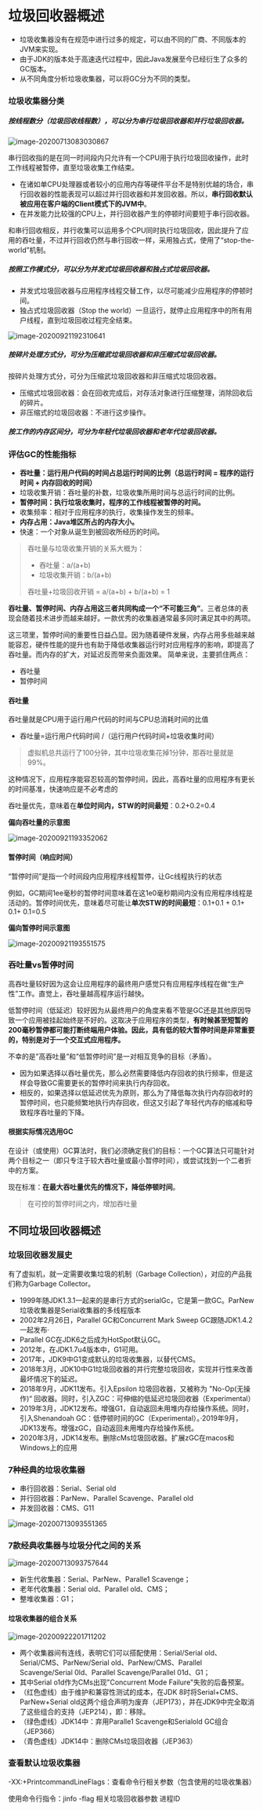 # 垃圾回收器概述

-   垃圾收集器没有在规范中进行过多的规定，可以由不同的厂商、不同版本的JVM来实现。
-   由于JDK的版本处于高速迭代过程中，因此Java发展至今已经衍生了众多的GC版本。
-   从不同角度分析垃圾收集器，可以将GC分为不同的类型。

### 垃圾收集器分类

##### **按线程数分**（垃圾回收线程数），可以分为串行垃圾回收器和并行垃圾回收器。

![image-20200713083030867](_images/image-20200713083030867.png)

串行回收指的是在同一时间段内只允许有一个CPU用于执行垃圾回收操作，此时工作线程被暂停，直至垃圾收集工作结束。

-   在诸如单CPU处理器或者较小的应用内存等硬件平台不是特别优越的场合，串行回收器的性能表现可以超过并行回收器和并发回收器。所以，**串行回收默认被应用在客户端的Client模式下的JVM中**。
-   在并发能力比较强的CPU上，并行回收器产生的停顿时间要短于串行回收器。

和串行回收相反，并行收集可以运用多个CPU同时执行垃圾回收，因此提升了应用的吞吐量，不过并行回收仍然与串行回收一样，采用独占式，使用了“stop-the-world”机制。

##### 按照工作模式分，可以分为并发式垃圾回收器和独占式垃圾回收器。

-   并发式垃圾回收器与应用程序线程交替工作，以尽可能减少应用程序的停顿时间。
-   独占式垃圾回收器（Stop the world）一旦运行，就停止应用程序中的所有用户线程，直到垃圾回收过程完全结束。

![image-20200921192310641](_images/image-20200921192310641.png)

##### 按碎片处理方式分，可分为压缩武垃圾回收器和非压缩式垃圾回收器。

按碎片处理方式分，可分为压缩武垃圾回收器和非压缩式垃圾回收器。

-   压缩式垃圾回收器：会在回收完成后，对存活对象进行压缩整理，消除回收后的碎片。
-   非压缩式的垃圾回收器：不进行这步操作。

##### 按工作的内存区间分，可分为年轻代垃圾回收器和老年代垃圾回收器。

### 评估GC的性能指标

-   **吞吐量：运行用户代码的时间占总运行时间的比例（总运行时间 = 程序的运行时间 + 内存回收的时间）**
-   垃圾收集开销：吞吐量的补数，垃圾收集所用时间与总运行时间的比例。
-   **暂停时间：执行垃圾收集时，程序的工作线程被暂停的时间。**
-   收集频率：相对于应用程序的执行，收集操作发生的频率。
-   **内存占用：Java堆区所占的内存大小。**
-   快速：一个对象从诞生到被回收所经历的时间。

>   吞吐量与垃圾收集开销的关系大概为：
>
>   -   吞吐量：a/(a+b)
>   -   垃圾收集开销：b/(a+b)
>
>   吞吐量+垃圾回收开销 = a/(a+b) + b/(a+b) = 1

**吞吐量、暂停时间、内存占用这三者共同构成一个“不可能三角”**。三者总体的表现会随着技术进步而越来越好。一款优秀的收集器通常最多同时满足其中的两项。 

这三项里，暂停时间的重要性日益凸显。因为随着硬件发展，内存占用多些越来越能容忍，硬件性能的提升也有助于降低收集器运行时对应用程序的影响，即提高了吞吐量。而内存的扩大，对延迟反而带来负面效果。 简单来说，主要抓住两点：

-   吞吐量
-   暂停时间

#### 吞吐量

吞吐量就是CPU用于运行用户代码的时间与CPU总消耗时间的比值

-   吞吐量=运行用户代码时间 /（运行用户代码时间+垃圾收集时间）

>   虚拟机总共运行了100分钟，其中垃圾收集花掉1分钟，那吞吐量就是99%。

这种情况下，应用程序能容忍较高的暂停时间，因此，高吞吐量的应用程序有更长的时间基准，快速响应是不必考虑的

吞吐量优先，意味着在**单位时间内，STW的时间最短**：0.2+0.2=0.4

**偏向吞吐量的示意图**

![image-20200921193352062](_images/image-20200921193352062.png)

#### 暂停时间（响应时间）

“暂停时间”是指一个时间段内应用程序线程暂停，让Gc线程执行的状态

例如，GC期间1ee毫秒的暂停时间意味着在这1e0毫秒期间内没有应用程序线程是活动的。暂停时间优先，意味着尽可能让**单次STW的时间最短**：0.1+0.1 + 0.1+ 0.1+ 0.1=0.5

**偏向暂停时间示意图**

![image-20200921193551575](_images/image-20200921193551575.png)

### 吞吐量vs暂停时间

高吞吐量较好因为这会让应用程序的最终用户感觉只有应用程序线程在做“生产性”工作。直觉上，吞吐量越高程序运行越快。

低暂停时间（低延迟）较好因为从最终用户的角度来看不管是GC还是其他原因导致一个应用被挂起始终是不好的。这取决于应用程序的类型，**有时候甚至短暂的200毫秒暂停都可能打断终端用户体验。因此，具有低的较大暂停时间是非常重要的，特别是对于一个交互式应用程序。**

不幸的是”高吞吐量”和”低暂停时间”是一对相互竞争的目标（矛盾）。

-   因为如果选择以吞吐量优先，那么必然需要降低内存回收的执行频率，但是这样会导致GC需要更长的暂停时间来执行内存回收。
-   相反的，如果选择以低延迟优先为原则，那么为了降低每次执行内存回收时的暂停时间，也只能频繁地执行内存回收，但这又引起了年轻代内存的缩减和导致程序吞吐量的下降。

#### 根据实际情况选用GC

在设计（或使用）GC算法时，我们必须确定我们的目标：一个GC算法只可能针对两个目标之一（即只专注于较大吞吐量或最小暂停时间），或尝试找到一个二者折中的方案。

现在标准：**在最大吞吐量优先的情况下，降低停顿时间**。

>   在可控的暂停时间之内，增加吞吐量



## 不同垃圾回收器概述

### 垃圾回收器发展史

有了虚拟机，就一定需要收集垃圾的机制（Garbage Collection），对应的产品我们称为Garbage Collector。

-   1999年随JDK1.3.1一起来的是串行方式的serialGc，它是第一款GC。ParNew垃圾收集器是Serial收集器的多线程版本
-   2002年2月26日，Parallel GC和Concurrent Mark Sweep GC跟随JDK1.4.2一起发布·
-   Parallel GC在JDK6之后成为HotSpot默认GC。
-   2012年，在JDK1.7u4版本中，G1可用。
-   2017年，JDK9中G1变成默认的垃圾收集器，以替代CMS。
-   2018年3月，JDK10中G1垃圾回收器的并行完整垃圾回收，实现并行性来改善最坏情况下的延迟。
-   2018年9月，JDK11发布。引入Epsilon 垃圾回收器，又被称为 "No-Op(无操作)“ 回收器。同时，引入ZGC：可伸缩的低延迟垃圾回收器（Experimental）
-   2019年3月，JDK12发布。增强G1，自动返回未用堆内存给操作系统。同时，引入Shenandoah GC：低停顿时间的GC（Experimental）。·2019年9月，JDK13发布。增强zGC，自动返回未用堆内存给操作系统。
-   2020年3月，JDK14发布。删除cMs垃圾回收器。扩展zGC在macos和Windows上的应用

###  7种经典的垃圾收集器

-   串行回收器：Serial、Serial old
-   并行回收器：ParNew、Parallel Scavenge、Parallel old
-   并发回收器：CMS、G11

![image-20200713093551365](_images/image-20200713093551365.png)

###  7款经典收集器与垃圾分代之间的关系

![image-20200713093757644](_images/image-20200713093757644.png)

-   新生代收集器：Serial、ParNew、Paralle1 Scavenge；
-   老年代收集器：Serial old、Parallel old、CMS；
-   整堆收集器：G1；

####  垃圾收集器的组合关系

![image-20200922201711202](_images/image-20200922201711202.png)

-   两个收集器间有连线，表明它们可以搭配使用：Serial/Serial old、Serial/CMS、ParNew/Serial old、ParNew/CMS、Parallel Scavenge/Serial 0ld、Parallel Scavenge/Parallel 01d、G1；
-   其中Serial o1d作为CMs出现"Concurrent Mode Failure"失败的后备预案。
-   （红色虚线）由于维护和兼容性测试的成本，在JDK 8时将Serial+CMS、ParNew+Serial old这两个组合声明为废弃（JEP173），并在JDK9中完全取消了这些组合的支持（JEP214），即：移除。
-   （绿色虚线）JDK14中：弃用Paralle1 Scavenge和Serialold GC组合（JEP366）
-   （青色虚线）JDK14中：删除CMs垃圾回收器（JEP363）

### 查看默认垃圾收集器

-XX:+PrintcommandLineFlags：查看命令行相关参数（包含使用的垃圾收集器）

使用命令行指令：jinfo -flag 相关垃圾回收器参数 进程ID
